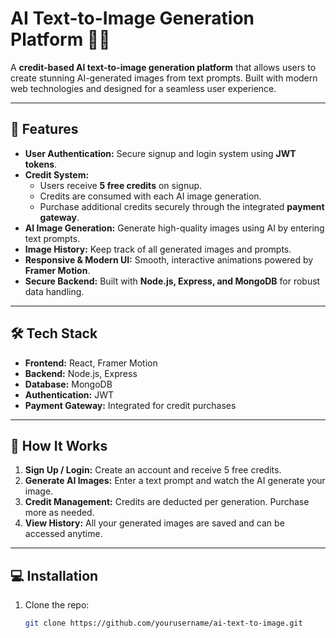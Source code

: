 # AI Text-to-Image Generation Platform 🎨🤖

A **credit-based AI text-to-image generation platform** that allows users to create stunning AI-generated images from text prompts. Built with modern web technologies and designed for a seamless user experience.

---

## 🌟 Features

- **User Authentication:** Secure signup and login system using **JWT tokens**.
- **Credit System:**  
  - Users receive **5 free credits** on signup.  
  - Credits are consumed with each AI image generation.  
  - Purchase additional credits securely through the integrated **payment gateway**.
- **AI Image Generation:** Generate high-quality images using AI by entering text prompts.
- **Image History:** Keep track of all generated images and prompts.
- **Responsive & Modern UI:** Smooth, interactive animations powered by **Framer Motion**.
- **Secure Backend:** Built with **Node.js, Express, and MongoDB** for robust data handling.

---

## 🛠 Tech Stack

- **Frontend:** React, Framer Motion  
- **Backend:** Node.js, Express  
- **Database:** MongoDB  
- **Authentication:** JWT  
- **Payment Gateway:** Integrated for credit purchases  

---

## 🚀 How It Works

1. **Sign Up / Login:** Create an account and receive 5 free credits.  
2. **Generate AI Images:** Enter a text prompt and watch the AI generate your image.  
3. **Credit Management:** Credits are deducted per generation. Purchase more as needed.  
4. **View History:** All your generated images are saved and can be accessed anytime.

---

## 💻 Installation

1. Clone the repo:  
   ```bash
   git clone https://github.com/yourusername/ai-text-to-image.git
